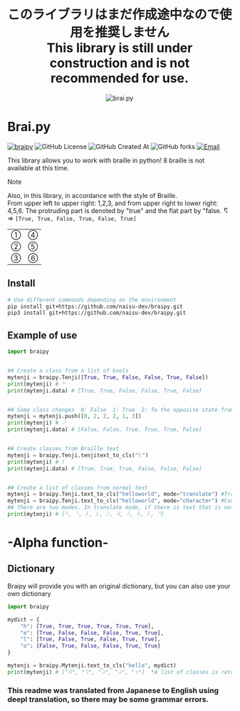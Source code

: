 <div align = center><h1>このライブラリはまだ作成途中なので使用を推奨しません<br>This library is still under construction and is not recommended for use.</h1></div>

<div align = center><img src = "https://typograssy.deno.dev/api?text=Brai.py&comment=" alt = "brai.py"></div>

# Brai.py  
[![braipy](https://github.com/naisu-dev/braipy/actions/workflows/blank.yml/badge.svg?branch=main)](https://github.com/naisu-dev/braipy/actions/workflows/blank.yml)
![GitHub License](https://img.shields.io/github/license/naisu-dev/braipy)
![GitHub Created At](https://img.shields.io/github/created-at/naisu-dev/braipy)
![GitHub forks](https://img.shields.io/github/forks/naisu-dev/braipy?style=flat)
[![Email](https://img.shields.io/badge/email-naisudevcontact@gmail.com-blue.svg?style=flat)](mailto:naisudevcontact@gmail.com)  

This library allows you to work with braille in python! 
8 braille is not available at this time. 
> [!NOTE]
> Also, in this library, in accordance with the style of Braille.  
> From upper left to upper right: 1,2,3, and from upper right to lower right: 4,5,6. 
> The protruding part is denoted by "true" and the flat part by "false. 
> <b>⠫</b> &#8658; `[True, True, False, True, False, True]`
> <table><tr><td>①</td><td>④</td></tr><tr><td>②</td><td>⑤</td></tr><tr><td>③</td><td>⑥</td></tr></table>


## Install
```bash
# Use different commands depending on the environment
pip install git+https://github.com/naisu-dev/braipy.git
pip3 install git+https://github.com/naisu-dev/braipy.git

```

## Example of use
```python
import braipy


## Create a class from a list of bools
mytenji = braipy.Tenji([True, True, False, False, True, False])
print(mytenji) # ⠓
print(mytenji.data) # [True, True, False, False, True, False]


## Some class changes  0: False  1: True  2: To the opposite state from the present    3:as it is now
mytenji = mytenji.push([0, 2, 2, 2, 1, 3])
print(mytenji) # ⠜
print(mytenji.data) # [False, False, True, True, True, False]


## Create classes from Braille text
mytenji = braipy.Tenji.tenjitext_to_cls("⠇")
print(mytenji) # ⠇
print(mytenji.data) # [True, True, True, False, False, False]


## Create a list of classes from normal text
mytenji = braipy.Tenji.text_to_cls("helloworld", mode="translate") #Transformation with str.translate
mytenji = braipy.Tenji.text_to_cls("helloworld", mode="character") #Convert in your own way
## There are two modes. In translate mode, if there is text that is not in the dictionary, it will go through, but in character mode, an error will occur.
print(mytenji) # [⠓, ⠑, ⠇, ⠇, ⠕, ⠺, ⠕, ⠗, ⠇, ⠙]
```

# -Alpha function-
## Dictionary
Braipy will provide you with an original dictionary, but you can also use your own dictionary  
```python
import braipy

mydict = {
    "h": [True, True, True, True, True, True],
    "e": [True, False, False, False, True, True],
    "l": [True, False, True, False, True, True],
    "o": [False, True, False, False, True, True]
}

mytenji = braipy.Mytenji.text_to_cls("hello", mydict)
print(mytenji) # ["⠿", "⠱", "⠵", "⠵", "⠲"]  *A list of classes is returned
```

### This readme was translated from Japanese to English using deepl translation, so there may be some grammar errors.
